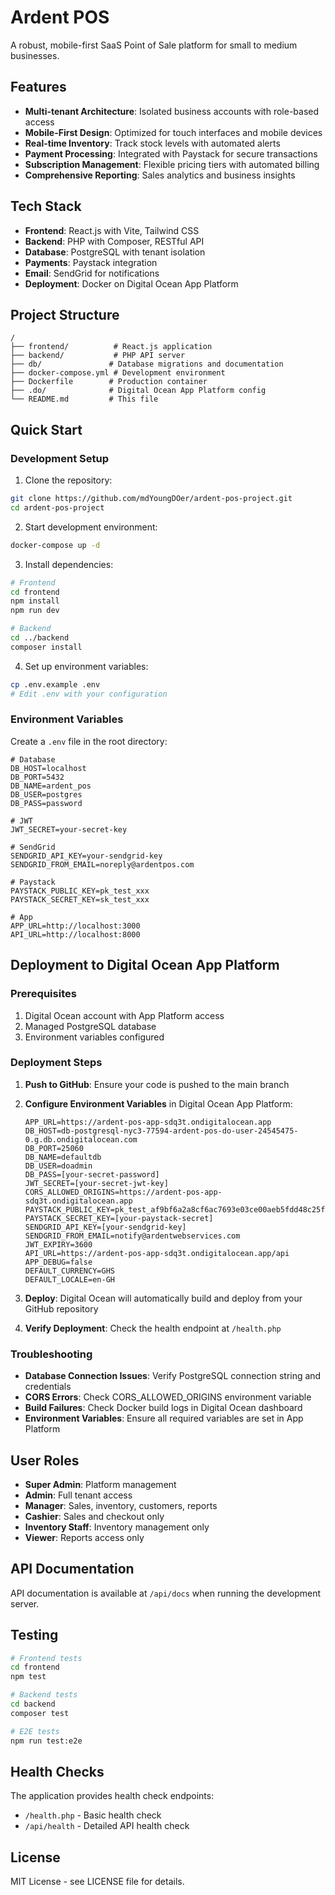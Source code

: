 # Ardent POS

A robust, mobile-first SaaS Point of Sale platform for small to medium businesses.

## Features

- **Multi-tenant Architecture**: Isolated business accounts with role-based access
- **Mobile-First Design**: Optimized for touch interfaces and mobile devices
- **Real-time Inventory**: Track stock levels with automated alerts
- **Payment Processing**: Integrated with Paystack for secure transactions
- **Subscription Management**: Flexible pricing tiers with automated billing
- **Comprehensive Reporting**: Sales analytics and business insights

## Tech Stack

- **Frontend**: React.js with Vite, Tailwind CSS
- **Backend**: PHP with Composer, RESTful API
- **Database**: PostgreSQL with tenant isolation
- **Payments**: Paystack integration
- **Email**: SendGrid for notifications
- **Deployment**: Docker on Digital Ocean App Platform

## Project Structure

```
/
├── frontend/          # React.js application
├── backend/           # PHP API server
├── db/               # Database migrations and documentation
├── docker-compose.yml # Development environment
├── Dockerfile        # Production container
├── .do/              # Digital Ocean App Platform config
└── README.md         # This file
```

## Quick Start

### Development Setup

1. Clone the repository:
```bash
git clone https://github.com/mdYoungDOer/ardent-pos-project.git
cd ardent-pos-project
```

2. Start development environment:
```bash
docker-compose up -d
```

3. Install dependencies:
```bash
# Frontend
cd frontend
npm install
npm run dev

# Backend
cd ../backend
composer install
```

4. Set up environment variables:
```bash
cp .env.example .env
# Edit .env with your configuration
```

### Environment Variables

Create a `.env` file in the root directory:

```env
# Database
DB_HOST=localhost
DB_PORT=5432
DB_NAME=ardent_pos
DB_USER=postgres
DB_PASS=password

# JWT
JWT_SECRET=your-secret-key

# SendGrid
SENDGRID_API_KEY=your-sendgrid-key
SENDGRID_FROM_EMAIL=noreply@ardentpos.com

# Paystack
PAYSTACK_PUBLIC_KEY=pk_test_xxx
PAYSTACK_SECRET_KEY=sk_test_xxx

# App
APP_URL=http://localhost:3000
API_URL=http://localhost:8000
```

## Deployment to Digital Ocean App Platform

### Prerequisites

1. Digital Ocean account with App Platform access
2. Managed PostgreSQL database
3. Environment variables configured

### Deployment Steps

1. **Push to GitHub**: Ensure your code is pushed to the main branch

2. **Configure Environment Variables** in Digital Ocean App Platform:
   ```
   APP_URL=https://ardent-pos-app-sdq3t.ondigitalocean.app
   DB_HOST=db-postgresql-nyc3-77594-ardent-pos-do-user-24545475-0.g.db.ondigitalocean.com
   DB_PORT=25060
   DB_NAME=defaultdb
   DB_USER=doadmin
   DB_PASS=[your-secret-password]
   JWT_SECRET=[your-secret-jwt-key]
   CORS_ALLOWED_ORIGINS=https://ardent-pos-app-sdq3t.ondigitalocean.app
   PAYSTACK_PUBLIC_KEY=pk_test_af9bf6a2a8cf6ac7693e03ce00aeb5fdd48c25f3
   PAYSTACK_SECRET_KEY=[your-paystack-secret]
   SENDGRID_API_KEY=[your-sendgrid-key]
   SENDGRID_FROM_EMAIL=notify@ardentwebservices.com
   JWT_EXPIRY=3600
   API_URL=https://ardent-pos-app-sdq3t.ondigitalocean.app/api
   APP_DEBUG=false
   DEFAULT_CURRENCY=GHS
   DEFAULT_LOCALE=en-GH
   ```

3. **Deploy**: Digital Ocean will automatically build and deploy from your GitHub repository

4. **Verify Deployment**: Check the health endpoint at `/health.php`

### Troubleshooting

- **Database Connection Issues**: Verify PostgreSQL connection string and credentials
- **CORS Errors**: Check CORS_ALLOWED_ORIGINS environment variable
- **Build Failures**: Check Docker build logs in Digital Ocean dashboard
- **Environment Variables**: Ensure all required variables are set in App Platform

## User Roles

- **Super Admin**: Platform management
- **Admin**: Full tenant access
- **Manager**: Sales, inventory, customers, reports
- **Cashier**: Sales and checkout only
- **Inventory Staff**: Inventory management only
- **Viewer**: Reports access only

## API Documentation

API documentation is available at `/api/docs` when running the development server.

## Testing

```bash
# Frontend tests
cd frontend
npm test

# Backend tests
cd backend
composer test

# E2E tests
npm run test:e2e
```

## Health Checks

The application provides health check endpoints:
- `/health.php` - Basic health check
- `/api/health` - Detailed API health check

## License

MIT License - see LICENSE file for details.
